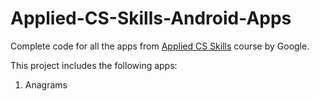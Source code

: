 # Applied-CS-Skills-Android-Apps
Complete code for all the apps from [Applied CS Skills](https://appliedcsskills.withgoogle.com/) course by Google.

This project includes the following apps:
1. Anagrams
